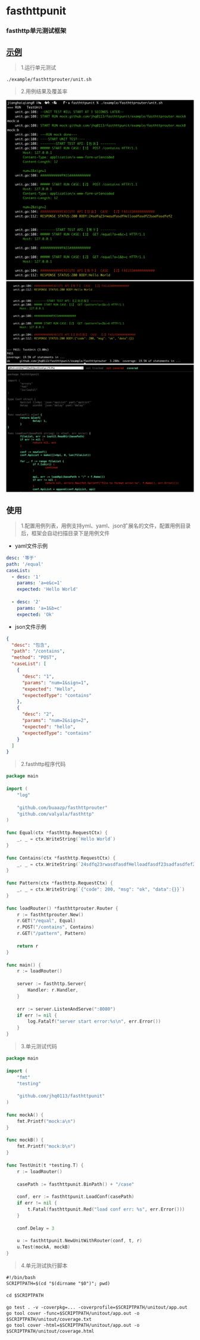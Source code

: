 # fasthttpunit

### fasthttp单元测试框架

## [示例](/example)

> 1.运行单元测试

```shell
./example/fasthttprouter/unit.sh
```

> 2.用例结果及覆盖率

![case](https://github.com/jhq0113/fasthttpunit/blob/main/imgs/result.png?raw=true)
![cover](https://github.com/jhq0113/fasthttpunit/blob/main/imgs/result1.png?raw=true)
![cover-html](https://github.com/jhq0113/fasthttpunit/blob/main/imgs/cover.png?raw=true)

## 使用

> 1.配置用例列表，用例支持yml、yaml、json扩展名的文件，配置用例目录后，框架会自动扫描目录下是用例文件

* yaml文件示例

```yaml
desc: '等于'
path: '/equal'
caseList:
  - desc: '1'
    params: 'a=e&c=1'
    expected: 'Hello World'

  - desc: '2'
    params: 'a=1&b=c'
    expected: 'Ok'
```

* json文件示例

```json
{
  "desc": "包含",
  "path": "/contains",
  "method": "POST",
  "caseList": [
    {
      "desc": "1",
      "params": "num=1&sign=1",
      "expected": "Hello",
      "expectedType": "contains"
    },
    {
      "desc": "2",
      "params": "num=2&sign=2",
      "expected": "hello",
      "expectedType": "contains"
    }
  ]
}
```

> 2.fasthttp程序代码

```go
package main

import (
	"log"

	"github.com/buaazp/fasthttprouter"
	"github.com/valyala/fasthttp"
)

func Equal(ctx *fasthttp.RequestCtx) {
	_, _ = ctx.WriteString(`Hello World`)
}

func Contains(ctx *fasthttp.RequestCtx) {
	_, _ = ctx.WriteString(`24sdfq23rwasdfasdfHelloadfasdf23sadfasdfef2`)
}

func Pattern(ctx *fasthttp.RequestCtx) {
	_, _ = ctx.WriteString(`{"code": 200, "msg": "ok", "data":{}}`)
}

func loadRouter() *fasthttprouter.Router {
	r := fasthttprouter.New()
	r.GET("/equal", Equal)
	r.POST("/contains", Contains)
	r.GET("/pattern", Pattern)

	return r
}

func main() {
	r := loadRouter()

	server := fasthttp.Server{
		Handler: r.Handler,
	}

	err := server.ListenAndServe(":8080")
	if err != nil {
		log.Fatalf("server start error:%s\n", err.Error())
	}
}
```

> 3.单元测试代码

```go
package main

import (
	"fmt"
	"testing"

	"github.com/jhq0113/fasthttpunit"
)

func mockA() {
	fmt.Printf("mock:a\n")
}

func mockB() {
	fmt.Printf("mock:b\n")
}

func TestUnit(t *testing.T) {
	r := loadRouter()

	casePath := fasthttpunit.BinPath() + "/case"

	conf, err := fasthttpunit.LoadConf(casePath)
	if err != nil {
		t.Fatal(fasthttpunit.Red("load conf err: %s", err.Error()))
	}

	conf.Delay = 3

	u := fasthttpunit.NewUnitWithRouter(conf, t, r)
	u.Test(mockA, mockB)
}
```

> 4.单元测试执行脚本

```shell
#!/bin/bash
SCRIPTPATH=$(cd "$(dirname "$0")"; pwd)

cd $SCRIPTPATH

go test . -v -coverpkg=... -coverprofile=$SCRIPTPATH/unitout/app.out
go tool cover -func=$SCRIPTPATH/unitout/app.out -o $SCRIPTPATH/unitout/coverage.txt
go tool cover -html=$SCRIPTPATH/unitout/app.out -o $SCRIPTPATH/unitout/coverage.html
```

